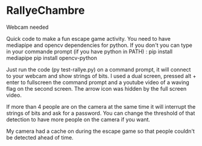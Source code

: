 # RallyeChambre

Webcam needed

Quick code to make a fun escape game activity. You need to have mediapipe and opencv dependencies for python.
If you don't you can type in your commande prompt (if you have python in PATH) :
pip install mediapipe
pip install opencv-python

Just run the code (py test-rallye.py) on a command prompt, it will connect to your webcam and show strings of bits. I used a dual screen, pressed alt + enter to fullscreen the command prompt and a youtube video of a waving flag on the second screen. The arrow icon was hidden by the full screen video.

If more than 4 people are on the camera at the same time it will interrupt the strings of bits and ask for a password.
You can change the threshold of that detection to have more people on the camera if you want. 

My camera had a cache on during the escape game so that people couldn't be detected ahead of time. 
